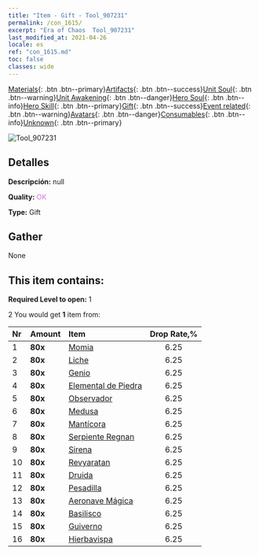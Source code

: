 ```yaml
---
title: "Item - Gift - Tool_907231"
permalink: /con_1615/
excerpt: "Era of Chaos  Tool_907231"
last_modified_at: 2021-04-26
locale: es
ref: "con_1615.md"
toc: false
classes: wide
---
```

 [Materials](/ItemsES/){: .btn .btn--primary}[Artifacts](/ItemsES/Artifacts/){: .btn .btn--success}[Unit Soul](/ItemsES/UnitSoul/){: .btn .btn--warning}[Unit Awakening](/ItemsES/UnitAwakening/){: .btn .btn--danger}[Hero Soul](/ItemsES/HeroSoul/){: .btn .btn--info}[Hero Skill](/ItemsES/HeroSkill/){: .btn .btn--primary}[Gift](/ItemsES/Gift/){: .btn .btn--success}[Event related](/ItemsES/Events/){: .btn .btn--warning}[Avatars](/ItemsES/Avatars/){: .btn .btn--danger}[Consumables](/ItemsES/Consumables/){: .btn .btn--info}[Unknown](/ItemsES/Unknown/){: .btn .btn--primary}

 ![Tool_907231](/images/t/i_907167.png)

## Detalles
 **Descripción:** null

 **Quality:** <span style="color: #DA70D6">OK</span>

 **Type:** Gift

## Gather

  None

## This item contains:

 **Required Level to open:** 1

 2 You would get **1** item  from:

  | Nr | Amount |     Item    | Drop Rate,% |
  |:---|:-------|:------------|:---------:|
  | 1 |  **80x** | [Momia](/ItemsES/unt_215/) | 6.25 | 
  | 2 |  **80x** | [Liche](/ItemsES/unt_212/) | 6.25 | 
  | 3 |  **80x** | [Genio](/ItemsES/unt_239/) | 6.25 | 
  | 4 |  **80x** | [Elemental de Piedra](/ItemsES/unt_266/) | 6.25 | 
  | 5 |  **80x** | [Observador](/ItemsES/unt_246/) | 6.25 | 
  | 6 |  **80x** | [Medusa](/ItemsES/unt_247/) | 6.25 | 
  | 7 |  **80x** | [Mantícora](/ItemsES/unt_249/) | 6.25 | 
  | 8 |  **80x** | [Serpiente Regnan](/ItemsES/unt_276/) | 6.25 | 
  | 9 |  **80x** | [Sirena](/ItemsES/unt_277/) | 6.25 | 
  | 10 |  **80x** | [Revyaratan](/ItemsES/unt_280/) | 6.25 | 
  | 11 |  **80x** | [Druida](/ItemsES/unt_206/) | 6.25 | 
  | 12 |  **80x** | [Pesadilla](/ItemsES/unt_233/) | 6.25 | 
  | 13 |  **80x** | [Aeronave Mágica](/ItemsES/unt_242/) | 6.25 | 
  | 14 |  **80x** | [Basilisco](/ItemsES/unt_256/) | 6.25 | 
  | 15 |  **80x** | [Guiverno](/ItemsES/unt_258/) | 6.25 | 
  | 16 |  **80x** | [Hierbavispa](/ItemsES/unt_260/) | 6.25 | 
